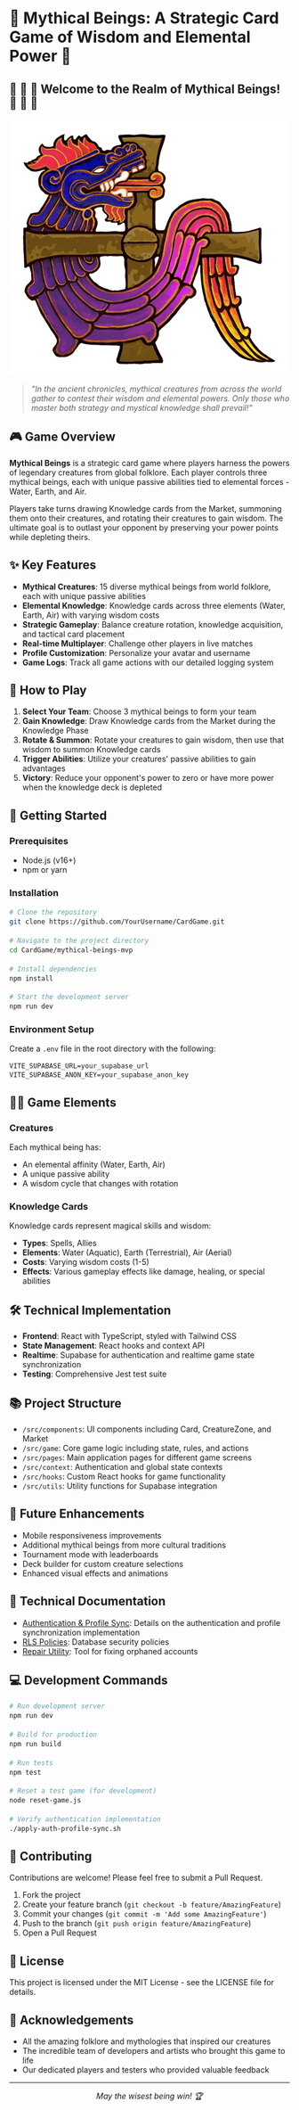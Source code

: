 # 🔮 Mythical Beings: A Strategic Card Game of Wisdom and Elemental Power 🔮

## 🌊 🌲 💨 Welcome to the Realm of Mythical Beings! 🌊 🌲 💨

![Game Banner](public/images/kukul.png)

> *"In the ancient chronicles, mythical creatures from across the world gather to contest their wisdom and elemental powers. Only those who master both strategy and mystical knowledge shall prevail!"*

## 🎮 Game Overview

**Mythical Beings** is a strategic card game where players harness the powers of legendary creatures from global folklore. Each player controls three mythical beings, each with unique passive abilities tied to elemental forces - Water, Earth, and Air.

Players take turns drawing Knowledge cards from the Market, summoning them onto their creatures, and rotating their creatures to gain wisdom. The ultimate goal is to outlast your opponent by preserving your power points while depleting theirs.

## ✨ Key Features

- **Mythical Creatures**: 15 diverse mythical beings from world folklore, each with unique passive abilities
- **Elemental Knowledge**: Knowledge cards across three elements (Water, Earth, Air) with varying wisdom costs
- **Strategic Gameplay**: Balance creature rotation, knowledge acquisition, and tactical card placement
- **Real-time Multiplayer**: Challenge other players in live matches
- **Profile Customization**: Personalize your avatar and username
- **Game Logs**: Track all game actions with our detailed logging system

## 🎲 How to Play

1. **Select Your Team**: Choose 3 mythical beings to form your team
2. **Gain Knowledge**: Draw Knowledge cards from the Market during the Knowledge Phase
3. **Rotate & Summon**: Rotate your creatures to gain wisdom, then use that wisdom to summon Knowledge cards
4. **Trigger Abilities**: Utilize your creatures' passive abilities to gain advantages
5. **Victory**: Reduce your opponent's power to zero or have more power when the knowledge deck is depleted

## 🚀 Getting Started

### Prerequisites

- Node.js (v16+)
- npm or yarn

### Installation

```bash
# Clone the repository
git clone https://github.com/YourUsername/CardGame.git

# Navigate to the project directory
cd CardGame/mythical-beings-mvp

# Install dependencies
npm install

# Start the development server
npm run dev
```

### Environment Setup

Create a `.env` file in the root directory with the following:

```
VITE_SUPABASE_URL=your_supabase_url
VITE_SUPABASE_ANON_KEY=your_supabase_anon_key
```

## 🧙‍♂️ Game Elements

### Creatures

Each mythical being has:
- An elemental affinity (Water, Earth, Air)
- A unique passive ability
- A wisdom cycle that changes with rotation

### Knowledge Cards

Knowledge cards represent magical skills and wisdom:
- **Types**: Spells, Allies
- **Elements**: Water (Aquatic), Earth (Terrestrial), Air (Aerial)
- **Costs**: Varying wisdom costs (1-5)
- **Effects**: Various gameplay effects like damage, healing, or special abilities

## 🛠️ Technical Implementation

- **Frontend**: React with TypeScript, styled with Tailwind CSS
- **State Management**: React hooks and context API
- **Realtime**: Supabase for authentication and realtime game state synchronization
- **Testing**: Comprehensive Jest test suite

## 📚 Project Structure

- `/src/components`: UI components including Card, CreatureZone, and Market
- `/src/game`: Core game logic including state, rules, and actions
- `/src/pages`: Main application pages for different game screens
- `/src/context`: Authentication and global state contexts
- `/src/hooks`: Custom React hooks for game functionality
- `/src/utils`: Utility functions for Supabase integration

## 🎯 Future Enhancements

- Mobile responsiveness improvements
- Additional mythical beings from more cultural traditions
- Tournament mode with leaderboards
- Deck builder for custom creature selections
- Enhanced visual effects and animations

## 📝 Technical Documentation

- [Authentication & Profile Sync](AUTH_PROFILE_SYNC.md): Details on the authentication and profile synchronization implementation
- [RLS Policies](supabase/migrations/20250519_auth_profile_sync.sql): Database security policies
- [Repair Utility](scripts/repair-orphaned-accounts.ts): Tool for fixing orphaned accounts

## 💻 Development Commands

```bash
# Run development server
npm run dev

# Build for production
npm run build

# Run tests
npm test

# Reset a test game (for development)
node reset-game.js

# Verify authentication implementation
./apply-auth-profile-sync.sh
```

## 🤝 Contributing

Contributions are welcome! Please feel free to submit a Pull Request.

1. Fork the project
2. Create your feature branch (`git checkout -b feature/AmazingFeature`)
3. Commit your changes (`git commit -m 'Add some AmazingFeature'`)
4. Push to the branch (`git push origin feature/AmazingFeature`)
5. Open a Pull Request

## 📜 License

This project is licensed under the MIT License - see the LICENSE file for details.

## 🙏 Acknowledgements

- All the amazing folklore and mythologies that inspired our creatures
- The incredible team of developers and artists who brought this game to life
- Our dedicated players and testers who provided valuable feedback

---

<p align="center">
  <em>May the wisest being win! 🏆</em>
</p>
